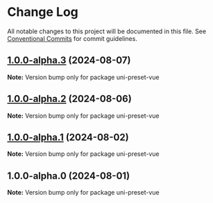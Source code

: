 # Change Log

All notable changes to this project will be documented in this file.
See [Conventional Commits](https://conventionalcommits.org) for commit guidelines.

## [1.0.0-alpha.3](https://github.com/uni-helper/typed/compare/v1.0.0-alpha.2...v1.0.0-alpha.3) (2024-08-07)

**Note:** Version bump only for package uni-preset-vue

## [1.0.0-alpha.2](https://github.com/uni-helper/typed/compare/v1.0.0-alpha.1...v1.0.0-alpha.2) (2024-08-06)

**Note:** Version bump only for package uni-preset-vue

## [1.0.0-alpha.1](https://github.com/uni-helper/typed/compare/v1.0.0-alpha.0...v1.0.0-alpha.1) (2024-08-02)

**Note:** Version bump only for package uni-preset-vue

## 1.0.0-alpha.0 (2024-08-01)

**Note:** Version bump only for package uni-preset-vue
